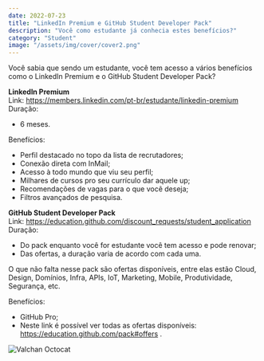 ```yaml
---
date: 2022-07-23
title: "LinkedIn Premium e GitHub Student Developer Pack"
description: "Você como estudante já conhecia estes benefícios?"
category: "Student"
image: "/assets/img/cover/cover2.png"
---
```


Você sabia que sendo um estudante, você tem acesso a vários benefícios como o LinkedIn Premium e o GitHub Student Developer Pack?


**LinkedIn Premium** <br/>
Link: https://members.linkedin.com/pt-br/estudante/linkedin-premium <br/>
Duração: 
- 6 meses.

Benefícios: <br/>
* Perfil destacado no topo da lista de recrutadores;
* Conexão direta com InMail;
* Acesso à todo mundo que viu seu perfil;
* Milhares de cursos pro seu currículo dar aquele up;
* Recomendações de vagas para o que você deseja;
* Filtros avançados de pesquisa.

**GitHub Student Developer Pack** <br/>
Link: https://education.github.com/discount_requests/student_application <br/>
Duração: 
- Do pack enquanto você for estudante você tem acesso e pode renovar;
- Das ofertas, a duração varia de acordo com cada uma.

O que não falta nesse pack são ofertas disponíveis, entre elas estão Cloud, Design, Domínios, Infra, APIs, IoT, Marketing, Mobile, Produtividade, Segurança, etc.

Benefícios: <br/>
* GitHub Pro;
* Neste link é possível ver todas as ofertas disponíveis: https://education.github.com/pack#offers .


<div class="smallSize">

![Valchan Octocat](/assets/img/octocatValchan.png)

</div>
